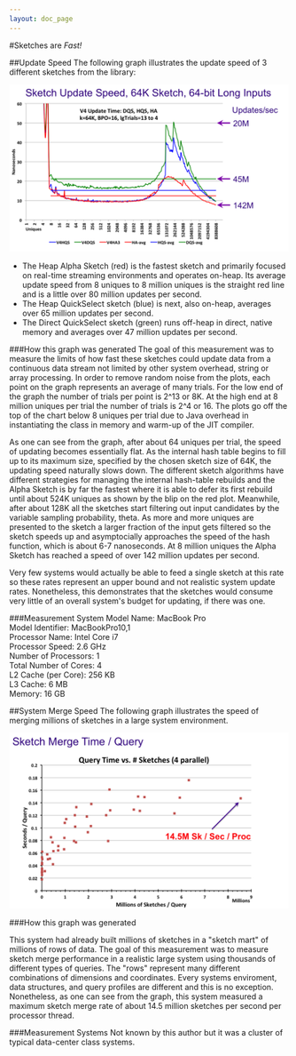 ```yaml
---
layout: doc_page
---
```

#Sketches are <i>Fast!</i>

##Update Speed
The following graph illustrates the update speed of 3 different sketches from the library:


<img src="/docs/img/UpdateSpeed.png" alt="Update Speed" style="width: 800px;" />


 * The Heap Alpha Sketch (red) is the fastest sketch and primarily focused on real-time streaming environments and operates on-heap.
Its average update speed from 8 uniques to 8 million uniques is the straight red line and is a little over 80 million updates per second.
 * The Heap QuickSelect sketch (blue) is next, also on-heap, averages over 65 million updates per second.
 * The Direct QuickSelect sketch (green) runs off-heap in direct, native memory and averages over 47 million updates per second.

###How this graph was generated
The goal of this measurement was to measure the limits of how fast these sketches could update data from a continuous data stream not limited by other system overhead, string or array processing. In order to remove random noise from the plots, each point on the graph represents an average of many trials.  For the low end of the graph the number of trials per point is 2^13 or 8K. At the high end at 8 million uniques per trial the number of trials is 2^4 or 16.  The plots go off the top of the chart below 8 uniques per trial due to Java overhead in instantiating the class in memory and warm-up of the JIT compiler.  

As one can see from the graph, after about 64 uniques per trial, the speed of updating becomes essentially flat. As the internal hash table begins to fill up to its maximum size, specified by the chosen sketch size of 64K, the updating speed naturally slows down.  The different sketch algorithms have different strategies for managing the internal hash-table rebuilds and the Alpha Sketch is by far the fastest where it is able to defer its first rebuild until about 524K uniques as shown by the blip on the red plot.  Meanwhile, after about 128K all the sketches start filtering out input candidates by the variable sampling probability, theta.  As more and more uniques are presented to the sketch a larger fraction of the input gets filtered so the sketch speeds up and asymptocially approaches the speed of the hash function, which is about 6-7 nanoseconds.  At 8 million uniques the Alpha Sketch has reached a speed of over 142 million updates per second.

Very few systems would actually be able to feed a single sketch at this rate so these rates represent an upper bound and not realistic system update rates. Nonetheless, this demonstrates that the sketches would consume very little of an overall system's budget for updating, if there was one.

###Measurement System
  Model Name:	MacBook Pro<br>
  Model Identifier:	MacBookPro10,1<br>
  Processor Name:	Intel Core i7<br>
  Processor Speed:	2.6 GHz<br>
  Number of Processors:	1<br>
  Total Number of Cores:	4<br>
  L2 Cache (per Core):	256 KB<br>
  L3 Cache:	6 MB<br>
  Memory:	16 GB


##System Merge Speed
The following graph illustrates the speed of merging millions of sketches in a large system environment.

<img src="/docs/img/MergeSpeed.png" alt="Merge Speed" style="width: 800px;" />

###How this graph was generated

This system had already built millions of sketches in a "sketch mart" of millions of rows of data.  The goal of this measurement was to measure sketch merge performance in a realistic large system using thousands of different types of queries.  The "rows" represent many different combinations of dimensions and coordinates.  Every systems enviroment, data structures, and query profiles are different and this is no exception.  Nonetheless, as one can see from the graph, this system measured a maximum sketch merge rate of about 14.5 million sketches per second per processor thread.

###Measurement Systems
Not known by this author but it was a cluster of typical data-center class systems.

